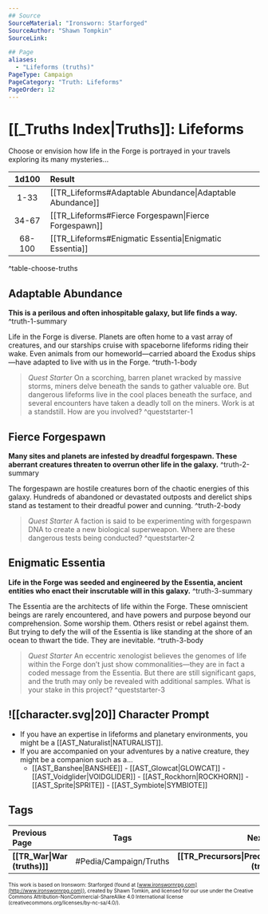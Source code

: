 ```yaml
---
## Source
SourceMaterial: "Ironsworn: Starforged"
SourceAuthor: "Shawn Tompkin"
SourceLink: 

## Page
aliases:
  - "Lifeforms (truths)"
PageType: Campaign
PageCategory: "Truth: Lifeforms"
PageOrder: 12
---
```

#  [[_Truths Index|Truths]]: Lifeforms
Choose or envision how life in the Forge is portrayed in your travels exploring its many mysteries...

| 1d100 | Result |
|:---:|:--- |
| 1-33 | [[TR_Lifeforms#Adaptable Abundance\|Adaptable Abundance]] |
| 34-67 | [[TR_Lifeforms#Fierce Forgespawn\|Fierce Forgespawn]] |
| 68-100 | [[TR_Lifeforms#Enigmatic Essentia\|Enigmatic Essentia]] |
^table-choose-truths

## Adaptable Abundance
**This is a perilous and often inhospitable galaxy, but life finds a way.** ^truth-1-summary
 
Life in the Forge is diverse. Planets are often home to a vast array of creatures, and our starships cruise with spaceborne lifeforms riding their wake. Even animals from our homeworld—carried aboard the Exodus ships—have adapted to live with us in the Forge. ^truth-1-body

> _Quest Starter_
> On a scorching, barren planet wracked by massive storms, miners delve beneath the sands to gather valuable ore. But dangerous lifeforms live in the cool places beneath the surface, and several encounters have taken a deadly toll on the miners. Work is at a standstill. How are you involved? ^queststarter-1

## Fierce Forgespawn
**Many sites and planets are infested by dreadful forgespawn. These aberrant creatures threaten to overrun other life in the galaxy.** ^truth-2-summary
 
The forgespawn are hostile creatures born of the chaotic energies of this galaxy. Hundreds of abandoned or devastated outposts and derelict ships stand as testament to their dreadful power and cunning. ^truth-2-body

> _Quest Starter_
> A faction is said to be experimenting with forgespawn DNA to create a new biological superweapon. Where are these dangerous tests being conducted? ^queststarter-2

## Enigmatic Essentia
**Life in the Forge was seeded and engineered by the Essentia, ancient entities who enact their inscrutable will in this galaxy.** ^truth-3-summary
 
The Essentia are the architects of life within the Forge. These omniscient beings are rarely encountered, and have powers and purpose beyond our comprehension. Some worship them. Others resist or rebel against them. But trying to defy the will of the Essentia is like standing at the shore of an ocean to thwart the tide. They are inevitable. ^truth-3-body

> _Quest Starter_
> An eccentric xenologist believes the genomes of life within the Forge don’t just show commonalities—they are in fact a coded message from the Essentia. But there are still significant gaps, and the truth may only be revealed with additional samples. What is your stake in this project? ^queststarter-3

## ![[character.svg|20]] Character Prompt
- If you have an expertise in lifeforms and planetary environments, you might be a [[AST_Naturalist|NATURALIST]].
- If you are accompanied on your adventures by a native creature, they might be a companion such as a...
	- [[AST_Banshee|BANSHEE]] - [[AST_Glowcat|GLOWCAT]] - [[AST_Voidglider|VOIDGLIDER]] - [[AST_Rockhorn|ROCKHORN]] - [[AST_Sprite|SPRITE]] - [[AST_Symbiote|SYMBIOTE]]

## Tags
| Previous Page | Tags | Next Page |
|:--- |:---:| ---:|
| **[[TR_War\|War (truths)]]** | #Pedia/Campaign/Truths | **[[TR_Precursors\|Precursors (truths)]]** |

<font size=-2>This work is based on Ironsworn: Starforged (found at [www.ironswornrpg.com](http://www.ironswornrpg.com)), created by Shawn Tomkin, and licensed for our use under the Creative Commons Attribution-NonCommercial-ShareAlike 4.0 International license  (creativecommons.org/licenses/by-nc-sa/4.0/).</font>
